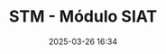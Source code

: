 ---
title: STM - Módulo SIAT
date: 2025-03-26 16:34
categories: [Apresentação]
tags: [modulo, stm, siat]
description: Módulo de Notas Fiscais do STM
permalink: /STM/visaoSiat
parent: STM
---